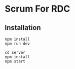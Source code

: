 # Scrum For RDC

## Installation

```
npm install
npm run dev
```

```
cd server
npm install
npm start
```